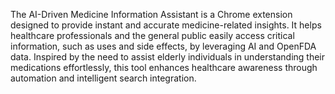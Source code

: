 The AI-Driven Medicine Information Assistant is a Chrome extension designed to provide instant and accurate medicine-related insights.
It helps healthcare professionals and the general public easily access critical information, such as uses and side effects, by leveraging AI and OpenFDA data.
Inspired by the need to assist elderly individuals in understanding their medications effortlessly, this tool enhances healthcare awareness through automation and intelligent search integration.
